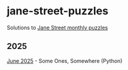 # jane-street-puzzles
Solutions to [Jane Street monthly puzzles](https://www.janestreet.com/puzzles/)

## 2025

[June 2025](2025/06/) - Some Ones, Somewhere (Python)